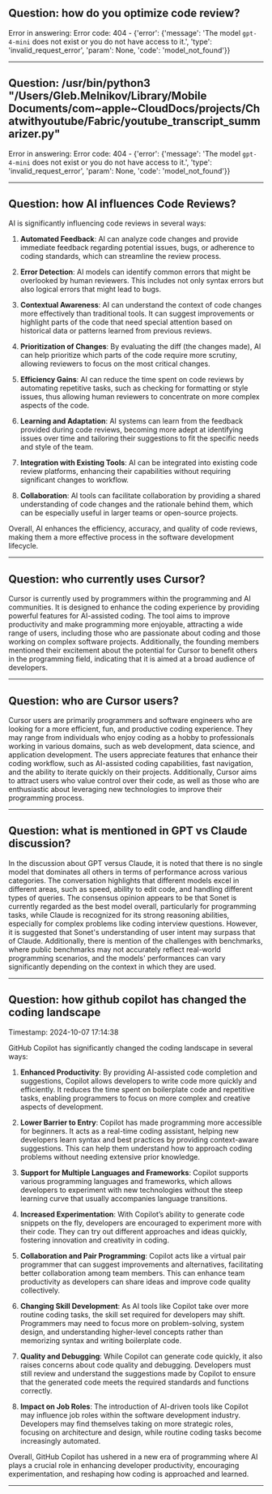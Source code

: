 ## Question: how do you optimize code review?

Error in answering: Error code: 404 - {'error': {'message': 'The model `gpt-4-mini` does not exist or you do not have access to it.', 'type': 'invalid_request_error', 'param': None, 'code': 'model_not_found'}}

---

## Question: /usr/bin/python3 "/Users/Gleb.Melnikov/Library/Mobile Documents/com~apple~CloudDocs/projects/Chatwithyoutube/Fabric/youtube_transcript_summarizer.py"

Error in answering: Error code: 404 - {'error': {'message': 'The model `gpt-4-mini` does not exist or you do not have access to it.', 'type': 'invalid_request_error', 'param': None, 'code': 'model_not_found'}}

---

## Question: how AI influences Code Reviews?

AI is significantly influencing code reviews in several ways:

1. **Automated Feedback**: AI can analyze code changes and provide immediate feedback regarding potential issues, bugs, or adherence to coding standards, which can streamline the review process.

2. **Error Detection**: AI models can identify common errors that might be overlooked by human reviewers. This includes not only syntax errors but also logical errors that might lead to bugs.

3. **Contextual Awareness**: AI can understand the context of code changes more effectively than traditional tools. It can suggest improvements or highlight parts of the code that need special attention based on historical data or patterns learned from previous reviews.

4. **Prioritization of Changes**: By evaluating the diff (the changes made), AI can help prioritize which parts of the code require more scrutiny, allowing reviewers to focus on the most critical changes.

5. **Efficiency Gains**: AI can reduce the time spent on code reviews by automating repetitive tasks, such as checking for formatting or style issues, thus allowing human reviewers to concentrate on more complex aspects of the code.

6. **Learning and Adaptation**: AI systems can learn from the feedback provided during code reviews, becoming more adept at identifying issues over time and tailoring their suggestions to fit the specific needs and style of the team.

7. **Integration with Existing Tools**: AI can be integrated into existing code review platforms, enhancing their capabilities without requiring significant changes to workflow.

8. **Collaboration**: AI tools can facilitate collaboration by providing a shared understanding of code changes and the rationale behind them, which can be especially useful in larger teams or open-source projects.

Overall, AI enhances the efficiency, accuracy, and quality of code reviews, making them a more effective process in the software development lifecycle.

---

## Question: who currently uses Cursor?

Cursor is currently used by programmers within the programming and AI communities. It is designed to enhance the coding experience by providing powerful features for AI-assisted coding. The tool aims to improve productivity and make programming more enjoyable, attracting a wide range of users, including those who are passionate about coding and those working on complex software projects. Additionally, the founding members mentioned their excitement about the potential for Cursor to benefit others in the programming field, indicating that it is aimed at a broad audience of developers.

---

## Question: who are Cursor users?

Cursor users are primarily programmers and software engineers who are looking for a more efficient, fun, and productive coding experience. They may range from individuals who enjoy coding as a hobby to professionals working in various domains, such as web development, data science, and application development. The users appreciate features that enhance their coding workflow, such as AI-assisted coding capabilities, fast navigation, and the ability to iterate quickly on their projects. Additionally, Cursor aims to attract users who value control over their code, as well as those who are enthusiastic about leveraging new technologies to improve their programming process.

---

## Question: what is mentioned in  GPT vs Claude discussion?

In the discussion about GPT versus Claude, it is noted that there is no single model that dominates all others in terms of performance across various categories. The conversation highlights that different models excel in different areas, such as speed, ability to edit code, and handling different types of queries. The consensus opinion appears to be that Sonet is currently regarded as the best model overall, particularly for programming tasks, while Claude is recognized for its strong reasoning abilities, especially for complex problems like coding interview questions. However, it is suggested that Sonet's understanding of user intent may surpass that of Claude. Additionally, there is mention of the challenges with benchmarks, where public benchmarks may not accurately reflect real-world programming scenarios, and the models' performances can vary significantly depending on the context in which they are used.

---

## Question: how github copilot has changed the coding landscape

Timestamp: 2024-10-07 17:14:38

GitHub Copilot has significantly changed the coding landscape in several ways:

1. **Enhanced Productivity**: By providing AI-assisted code completion and suggestions, Copilot allows developers to write code more quickly and efficiently. It reduces the time spent on boilerplate code and repetitive tasks, enabling programmers to focus on more complex and creative aspects of development.

2. **Lower Barrier to Entry**: Copilot has made programming more accessible for beginners. It acts as a real-time coding assistant, helping new developers learn syntax and best practices by providing context-aware suggestions. This can help them understand how to approach coding problems without needing extensive prior knowledge.

3. **Support for Multiple Languages and Frameworks**: Copilot supports various programming languages and frameworks, which allows developers to experiment with new technologies without the steep learning curve that usually accompanies language transitions.

4. **Increased Experimentation**: With Copilot’s ability to generate code snippets on the fly, developers are encouraged to experiment more with their code. They can try out different approaches and ideas quickly, fostering innovation and creativity in coding.

5. **Collaboration and Pair Programming**: Copilot acts like a virtual pair programmer that can suggest improvements and alternatives, facilitating better collaboration among team members. This can enhance team productivity as developers can share ideas and improve code quality collectively.

6. **Changing Skill Development**: As AI tools like Copilot take over more routine coding tasks, the skill set required for developers may shift. Programmers may need to focus more on problem-solving, system design, and understanding higher-level concepts rather than memorizing syntax and writing boilerplate code.

7. **Quality and Debugging**: While Copilot can generate code quickly, it also raises concerns about code quality and debugging. Developers must still review and understand the suggestions made by Copilot to ensure that the generated code meets the required standards and functions correctly.

8. **Impact on Job Roles**: The introduction of AI-driven tools like Copilot may influence job roles within the software development industry. Developers may find themselves taking on more strategic roles, focusing on architecture and design, while routine coding tasks become increasingly automated.

Overall, GitHub Copilot has ushered in a new era of programming where AI plays a crucial role in enhancing developer productivity, encouraging experimentation, and reshaping how coding is approached and learned.

---

